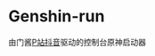 # Genshin-run
由门酱[P站](https://space.bilibili.com/245015918)[抖音](https://v.douyin.com/iJCQ7kkw/)驱动的控制台原神启动器
